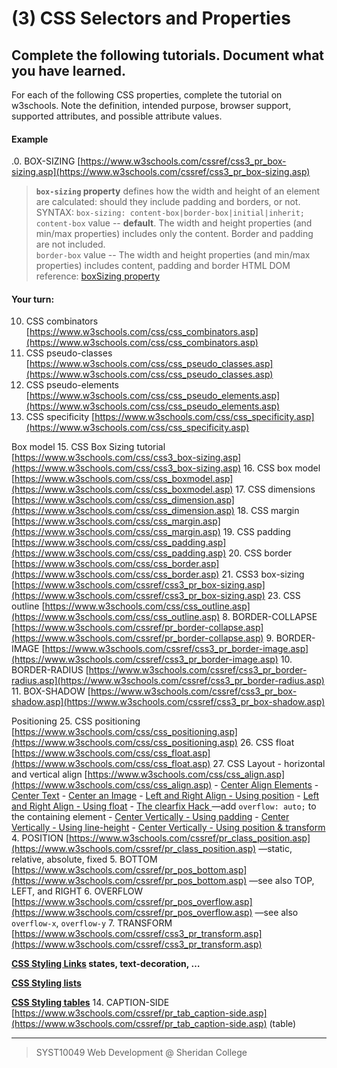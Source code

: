 # (3) CSS Selectors and Properties

## Complete the following tutorials. Document what you have learned.
For each of the following CSS properties, complete the tutorial on w3schools.  Note the definition, intended purpose, browser support, supported attributes, and possible attribute values.
#### Example
.0. BOX-SIZING [https://www.w3schools.com/cssref/css3_pr_box-sizing.asp](https://www.w3schools.com/cssref/css3_pr_box-sizing.asp)

> **`box-sizing` property** defines how the width and height of an element are calculated: should they include padding and borders, or not.
>  SYNTAX: `box-sizing: content-box|border-box|initial|inherit;`
> `content-box` value -- **default**. The width and height properties (and min/max properties) includes only the content. Border and padding are not included.  
> `border-box` value -- The width and height properties (and min/max properties) includes content, padding and border
> HTML DOM reference: [boxSizing property](https://www.w3schools.com/jsref/prop_style_boxsizing.asp)

#### Your turn:
10. CSS combinators [https://www.w3schools.com/css/css_combinators.asp](https://www.w3schools.com/css/css_combinators.asp)
11. CSS pseudo-classes [https://www.w3schools.com/css/css_pseudo_classes.asp](https://www.w3schools.com/css/css_pseudo_classes.asp)
12. CSS pseudo-elements [https://www.w3schools.com/css/css_pseudo_elements.asp](https://www.w3schools.com/css/css_pseudo_elements.asp)
13. CSS specificity [https://www.w3schools.com/css/css_specificity.asp](https://www.w3schools.com/css/css_specificity.asp)

Box model
15. CSS Box Sizing tutorial [https://www.w3schools.com/css/css3_box-sizing.asp](https://www.w3schools.com/css/css3_box-sizing.asp)
16. CSS box model [https://www.w3schools.com/css/css_boxmodel.asp](https://www.w3schools.com/css/css_boxmodel.asp)
17. CSS dimensions [https://www.w3schools.com/css/css_dimension.asp](https://www.w3schools.com/css/css_dimension.asp)
18. CSS margin [https://www.w3schools.com/css/css_margin.asp](https://www.w3schools.com/css/css_margin.asp)
19. CSS padding [https://www.w3schools.com/css/css_padding.asp](https://www.w3schools.com/css/css_padding.asp)
20.  CSS border [https://www.w3schools.com/css/css_border.asp](https://www.w3schools.com/css/css_border.asp)
21. CSS3 box-sizing [https://www.w3schools.com/cssref/css3_pr_box-sizing.asp](https://www.w3schools.com/cssref/css3_pr_box-sizing.asp)
23. CSS outline [https://www.w3schools.com/css/css_outline.asp](https://www.w3schools.com/css/css_outline.asp)
8. BORDER-COLLAPSE [https://www.w3schools.com/cssref/pr_border-collapse.asp](https://www.w3schools.com/cssref/pr_border-collapse.asp)
9.  BORDER-IMAGE [https://www.w3schools.com/cssref/css3_pr_border-image.asp](https://www.w3schools.com/cssref/css3_pr_border-image.asp)
10. BORDER-RADIUS [https://www.w3schools.com/cssref/css3_pr_border-radius.asp](https://www.w3schools.com/cssref/css3_pr_border-radius.asp)
11. BOX-SHADOW [https://www.w3schools.com/cssref/css3_pr_box-shadow.asp](https://www.w3schools.com/cssref/css3_pr_box-shadow.asp)

Positioning
25. CSS positioning [https://www.w3schools.com/css/css_positioning.asp](https://www.w3schools.com/css/css_positioning.asp)
26. CSS float [https://www.w3schools.com/css/css_float.asp](https://www.w3schools.com/css/css_float.asp)
27. CSS Layout - horizontal and vertical align [https://www.w3schools.com/css/css_align.asp](https://www.w3schools.com/css/css_align.asp) 
	- [Center Align Elements](https://www.w3schools.com/css/tryit.asp?filename=trycss_align_container)
	- [Center Text](https://www.w3schools.com/css/tryit.asp?filename=trycss_align_text)
	- [Center an Image](https://www.w3schools.com/css/tryit.asp?filename=trycss_align_image)
	- [Left and Right Align - Using position](https://www.w3schools.com/css/tryit.asp?filename=trycss_align_pos)
	- [Left and Right Align - Using float](https://www.w3schools.com/css/tryit.asp?filename=trycss_align_float)
	- [The clearfix Hack ](https://www.w3schools.com/css/tryit.asp?filename=trycss_layout_clearfix) &mdash;add `overflow: auto;` to the containing element
	- [Center Vertically - Using padding](https://www.w3schools.com/css/tryit.asp?filename=trycss_align_padding)
	- [Center Vertically - Using line-height](https://www.w3schools.com/css/tryit.asp?filename=trycss_align_line-height)
	- [Center Vertically - Using position & transform](https://www.w3schools.com/css/tryit.asp?filename=trycss_align_transform)
4. POSITION [https://www.w3schools.com/cssref/pr_class_position.asp](https://www.w3schools.com/cssref/pr_class_position.asp) &mdash;static, relative, absolute, fixed
5. BOTTOM [https://www.w3schools.com/cssref/pr_pos_bottom.asp](https://www.w3schools.com/cssref/pr_pos_bottom.asp) &mdash;see also TOP, LEFT, and RIGHT
6. OVERFLOW [https://www.w3schools.com/cssref/pr_pos_overflow.asp](https://www.w3schools.com/cssref/pr_pos_overflow.asp) &mdash;see also `overflow-x`,  `overflow-y`
7. TRANSFORM [https://www.w3schools.com/cssref/css3_pr_transform.asp](https://www.w3schools.com/cssref/css3_pr_transform.asp)

**[CSS Styling Links](https://www.w3schools.com/css/css_link.asp) **states**, text-decoration, &hellip;**

**[CSS Styling lists](https://www.w3schools.com/css/css_list.asp)**

**[CSS Styling tables](https://www.w3schools.com/css/css_table.asp)**
14. CAPTION-SIDE [https://www.w3schools.com/cssref/pr_tab_caption-side.asp](https://www.w3schools.com/cssref/pr_tab_caption-side.asp) (table)


 
---
> SYST10049 Web Development @ Sheridan College
